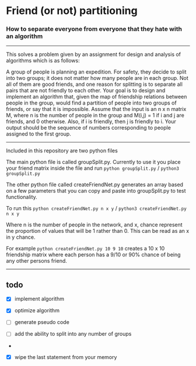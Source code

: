 # Friend (or not) partitioning #

### How to separate everyone from everyone that they hate with an algorithm ###

---

This solves a problem given by an assignment for design and analysis of algorithms which is as follows:

A group of people is planning an expedition. For safety, they decide to split into two groups; it does not matter how many people are in each group. Not all of them are good friends, and one reason for splitting is to separate all pairs that are not friendly to each other. Your goal is to design and implement an algorithm that, given the map of friendship relations between people in the group, would find a partition of people into two groups of friends, or say that it is impossible. Assume that the input is an n x n matrix M, where n is the number of people in the group and M(i,j) = 1 if i and j are friends, and 0 otherwise. Also, if i is friendly, then j is friendly to i. Your output should be the sequence of numbers corresponding to people assigned to the first group.

---

Included in this repository are two python files

The main python file is called groupSplit.py. Currently to use it you place your friend matrix inside the file and run  `python groupSplit.py` / `python3 groupSplit.py` 

The other python file called createFriendNet.py generates an array based on a few parameters that you can copy and paste into groupSplit.py to test functionality.

To run this `python createFriendNet.py n x y` / `python3 createFriendNet.py n x y` 

Where n is the number of people in the network, and x, chance represent the proportion of values that will be 1 rather than 0. This can be read as an x in y chance. 

For example `python createFriendNet.py 10 9 10` creates a 10 x 10 friendship matrix where each person has a 9/10 or 90% chance of being any other persons friend.

---

## todo ##

- [x] implement algorithm 

- [x] optimize algorithm

- [ ] generate pseudo code

- [ ] add the ability to split into any number of groups

-

- [x] wipe the last statement from your memory

